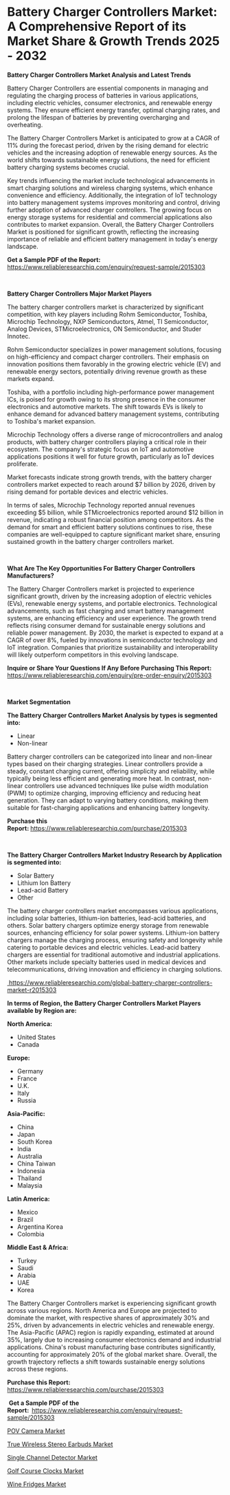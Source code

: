 <p><h1>Battery Charger Controllers Market: A Comprehensive Report of its Market Share & Growth Trends 2025 - 2032</h1></p><p><strong>Battery Charger Controllers Market Analysis and Latest Trends</strong></p>
<p><p>Battery Charger Controllers are essential components in managing and regulating the charging process of batteries in various applications, including electric vehicles, consumer electronics, and renewable energy systems. They ensure efficient energy transfer, optimal charging rates, and prolong the lifespan of batteries by preventing overcharging and overheating.</p><p>The Battery Charger Controllers Market is anticipated to grow at a CAGR of 11% during the forecast period, driven by the rising demand for electric vehicles and the increasing adoption of renewable energy sources. As the world shifts towards sustainable energy solutions, the need for efficient battery charging systems becomes crucial.</p><p>Key trends influencing the market include technological advancements in smart charging solutions and wireless charging systems, which enhance convenience and efficiency. Additionally, the integration of IoT technology into battery management systems improves monitoring and control, driving further adoption of advanced charger controllers. The growing focus on energy storage systems for residential and commercial applications also contributes to market expansion. Overall, the Battery Charger Controllers Market is positioned for significant growth, reflecting the increasing importance of reliable and efficient battery management in today's energy landscape.</p></p>
<p><strong>Get a Sample PDF of the Report:&nbsp;</strong> <a href="https://www.reliableresearchiq.com/enquiry/request-sample/2015303?utm_campaign=1117&utm_medium=2&utm_source=Github&utm_content=ia&utm_term=11022025&utm_id=battery-charger-controllers">https://www.reliableresearchiq.com/enquiry/request-sample/2015303</a></p>
<p>&nbsp;</p>
<p><strong>Battery Charger Controllers Major Market Players</strong></p>
<p><p>The battery charger controllers market is characterized by significant competition, with key players including Rohm Semiconductor, Toshiba, Microchip Technology, NXP Semiconductors, Atmel, TI Semiconductor, Analog Devices, STMicroelectronics, ON Semiconductor, and Studer Innotec. </p><p>Rohm Semiconductor specializes in power management solutions, focusing on high-efficiency and compact charger controllers. Their emphasis on innovation positions them favorably in the growing electric vehicle (EV) and renewable energy sectors, potentially driving revenue growth as these markets expand.</p><p>Toshiba, with a portfolio including high-performance power management ICs, is poised for growth owing to its strong presence in the consumer electronics and automotive markets. The shift towards EVs is likely to enhance demand for advanced battery management systems, contributing to Toshiba's market expansion.</p><p>Microchip Technology offers a diverse range of microcontrollers and analog products, with battery charger controllers playing a critical role in their ecosystem. The company's strategic focus on IoT and automotive applications positions it well for future growth, particularly as IoT devices proliferate.</p><p>Market forecasts indicate strong growth trends, with the battery charger controllers market expected to reach around $7 billion by 2026, driven by rising demand for portable devices and electric vehicles. </p><p>In terms of sales, Microchip Technology reported annual revenues exceeding $5 billion, while STMicroelectronics reported around $12 billion in revenue, indicating a robust financial position among competitors. As the demand for smart and efficient battery solutions continues to rise, these companies are well-equipped to capture significant market share, ensuring sustained growth in the battery charger controllers market.</p></p>
<p>&nbsp;</p>
<p><strong>What Are The Key Opportunities For Battery Charger Controllers Manufacturers?</strong></p>
<p><p>The Battery Charger Controllers market is projected to experience significant growth, driven by the increasing adoption of electric vehicles (EVs), renewable energy systems, and portable electronics. Technological advancements, such as fast charging and smart battery management systems, are enhancing efficiency and user experience. The growth trend reflects rising consumer demand for sustainable energy solutions and reliable power management. By 2030, the market is expected to expand at a CAGR of over 8%, fueled by innovations in semiconductor technology and IoT integration. Companies that prioritize sustainability and interoperability will likely outperform competitors in this evolving landscape.</p></p>
<p><strong>Inquire or Share Your Questions If Any Before Purchasing This Report:</strong> <a href="https://www.reliableresearchiq.com/enquiry/pre-order-enquiry/2015303?utm_campaign=1117&utm_medium=2&utm_source=Github&utm_content=ia&utm_term=11022025&utm_id=battery-charger-controllers">https://www.reliableresearchiq.com/enquiry/pre-order-enquiry/2015303</a></p>
<p>&nbsp;</p>
<p><strong>Market Segmentation</strong></p>
<p><strong>The Battery Charger Controllers Market Analysis by types is segmented into:</strong></p>
<p><ul><li>Linear</li><li>Non-linear</li></ul></p>
<p><p>Battery charger controllers can be categorized into linear and non-linear types based on their charging strategies. Linear controllers provide a steady, constant charging current, offering simplicity and reliability, while typically being less efficient and generating more heat. In contrast, non-linear controllers use advanced techniques like pulse width modulation (PWM) to optimize charging, improving efficiency and reducing heat generation. They can adapt to varying battery conditions, making them suitable for fast-charging applications and enhancing battery longevity.</p></p>
<p><strong>Purchase this Report:&nbsp;</strong><a href="https://www.reliableresearchiq.com/purchase/2015303?utm_campaign=1117&utm_medium=2&utm_source=Github&utm_content=ia&utm_term=11022025&utm_id=battery-charger-controllers">https://www.reliableresearchiq.com/purchase/2015303</a></p>
<p>&nbsp;</p>
<p><strong>The Battery Charger Controllers Market Industry Research by Application is segmented into:</strong></p>
<p><ul><li>Solar Battery</li><li>Lithium Ion Battery</li><li>Lead-acid Battery</li><li>Other</li></ul></p>
<p><p>The battery charger controllers market encompasses various applications, including solar batteries, lithium-ion batteries, lead-acid batteries, and others. Solar battery chargers optimize energy storage from renewable sources, enhancing efficiency for solar power systems. Lithium-ion battery chargers manage the charging process, ensuring safety and longevity while catering to portable devices and electric vehicles. Lead-acid battery chargers are essential for traditional automotive and industrial applications. Other markets include specialty batteries used in medical devices and telecommunications, driving innovation and efficiency in charging solutions.</p></p>
<p><a href="https://www.reliableresearchiq.com/global-battery-charger-controllers-market-r2015303?utm_campaign=1117&utm_medium=2&utm_source=Github&utm_content=ia&utm_term=11022025&utm_id=battery-charger-controllers">&nbsp;https://www.reliableresearchiq.com/global-battery-charger-controllers-market-r2015303</a></p>
<p><strong>In terms of Region, the Battery Charger Controllers Market Players available by Region are:</strong></p>
<p>
    <p> <strong> North America: </strong>
        <ul>
            <li>United States</li>
            <li>Canada</li>
        </ul>
        </p> 
    <p> <strong> Europe: </strong>
        <ul>
            <li>Germany</li>
            <li>France</li>
            <li>U.K.</li>
            <li>Italy</li>
            <li>Russia</li>
        </ul>
        </p> 
    <p> <strong> Asia-Pacific: </strong>
        <ul>
            <li>China</li>
            <li>Japan</li>
            <li>South Korea</li>
            <li>India</li>
            <li>Australia</li>
            <li>China Taiwan</li>
            <li>Indonesia</li>
            <li>Thailand</li>
            <li>Malaysia</li>
        </ul>
        </p> 
    <p> <strong> Latin America: </strong>
        <ul>
            <li>Mexico</li>
            <li>Brazil</li>
            <li>Argentina Korea</li>
            <li>Colombia</li>
        </ul>
        </p> 
    <p> <strong> Middle East & Africa: </strong>
        <ul>
            <li>Turkey</li>
            <li>Saudi</li>
            <li>Arabia</li>
            <li>UAE</li>
            <li>Korea</li>
        </ul>
    </p>
    </p>
<p><p>The Battery Charger Controllers market is experiencing significant growth across various regions. North America and Europe are projected to dominate the market, with respective shares of approximately 30% and 25%, driven by advancements in electric vehicles and renewable energy. The Asia-Pacific (APAC) region is rapidly expanding, estimated at around 35%, largely due to increasing consumer electronics demand and industrial applications. China's robust manufacturing base contributes significantly, accounting for approximately 20% of the global market share. Overall, the growth trajectory reflects a shift towards sustainable energy solutions across these regions.</p></p>
<p><strong>Purchase this Report: </strong><a href="https://www.reliableresearchiq.com/purchase/2015303?utm_campaign=1117&utm_medium=2&utm_source=Github&utm_content=ia&utm_term=11022025&utm_id=battery-charger-controllers">https://www.reliableresearchiq.com/purchase/2015303</a></p>
<p>&nbsp;<strong>Get a Sample PDF of the Report:&nbsp;&nbsp;</strong><a href="https://www.reliableresearchiq.com/enquiry/request-sample/2015303?utm_campaign=1117&utm_medium=2&utm_source=Github&utm_content=ia&utm_term=11022025&utm_id=battery-charger-controllers">https://www.reliableresearchiq.com/enquiry/request-sample/2015303</a></p>
<p><strong></strong></p>
<p><p><a href="https://github.com/myrosibrir/Market-Research-Report-List-1/blob/main/pov-camera-market.md?utm_campaign=1117&utm_medium=2&utm_source=Github&utm_content=ia&utm_term=11022025&utm_id=battery-charger-controllers">POV Camera Market</a></p><p><a href="https://github.com/bokerraaenc7/Market-Research-Report-List-1/blob/main/true-wireless-stereo-earbuds-market.md?utm_campaign=1117&utm_medium=2&utm_source=Github&utm_content=ia&utm_term=11022025&utm_id=battery-charger-controllers">True Wireless Stereo Earbuds Market</a></p><p><a href="https://github.com/sharphadan/Market-Research-Report-List-1/blob/main/single-channel-detector-market.md?utm_campaign=1117&utm_medium=2&utm_source=Github&utm_content=ia&utm_term=11022025&utm_id=battery-charger-controllers">Single Channel Detector Market</a></p><p><a href="https://github.com/tapandtarxo/Market-Research-Report-List-1/blob/main/golf-course-clocks-market.md?utm_campaign=1117&utm_medium=2&utm_source=Github&utm_content=ia&utm_term=11022025&utm_id=battery-charger-controllers">Golf Course Clocks Market</a></p><p><a href="https://github.com/morgadamas58/Market-Research-Report-List-1/blob/main/wine-fridges-market.md?utm_campaign=1117&utm_medium=2&utm_source=Github&utm_content=ia&utm_term=11022025&utm_id=battery-charger-controllers">Wine Fridges Market</a></p></p>
